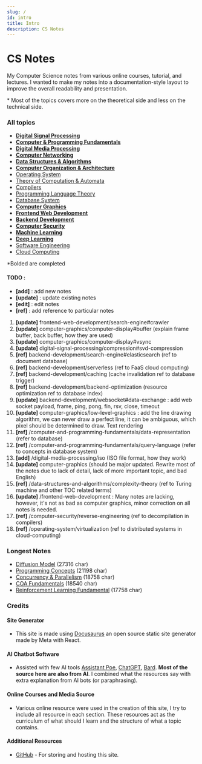 ```yaml
---
slug: /
id: intro
title: Intro
description: CS Notes
---
```


# CS Notes

My Computer Science notes from various online courses, tutorial, and lectures. I wanted to make my notes into a documentation-style layout to improve the overall readability and presentation.

\* Most of the topics covers more on the theoretical side and less on the technical side.

### All topics

- **[Digital Signal Processing](digital-signal-processing)**
- **[Computer & Programming Fundamentals](computer-and-programming-fundamentals)**
- **[Digital Media Processing](digital-media-processing)**
- **[Computer Networking](computer-networking)**
- **[Data Structures & Algorithms](data-structures-and-algorithms)**
- **[Computer Organization & Architecture](computer-organization-and-architecture)**
- [Operating System](operating-system)
- [Theory of Computation & Automata](theory-of-computation-and-automata)
- [Compilers](compilers)
- [Programming Language Theory](programming-language-theory)
- [Database System](database-system)
- **[Computer Graphics](computer-graphics)**
- **[Frontend Web Development](frontend-web-development)**
- **[Backend Development](backend-development)**
- **[Computer Security](computer-security)**
- **[Machine Learning](machine-learning)**
- **[Deep Learning](deep-learning)**
- [Software Engineering](software-engineering)
- [Cloud Computing](cloud-computing)

\*Bolded are completed

#### TODO :

- **[add]** : add new notes
- **[update]** : update existing notes
- **[edit]** : edit notes
- **[ref]** : add reference to particular notes

1. **[update]** frontend-web-development/search-engine#crawler
2. **[update]** computer-graphics/computer-display#buffer (explain frame buffer, back buffer, how they are used)
3. **[update]** computer-graphics/computer-display#vsync
4. **[update]** digital-signal-processing/compression#svd-compression
5. **[ref]** backend-development/search-engine#elasticsearch (ref to document database)
6. **[ref]** backend-development/serverless (ref to FaaS cloud computing)
7. **[ref]** backend-development/caching (cache invalidation ref to database trigger)
8. **[ref]** backend-development/backend-optimization (resource optimization ref to database index)
9. **[update]** backend-development/websocket#data-exchange : add web socket payload, frame, ping, pong, fin, rsv, close, timeout
10. **[update]** computer-graphics/low-level-graphics : add the line drawing algorithm, we can never draw a perfect line, it can be ambiguous, which pixel should be determined to draw. Text rendering
11. **[ref]** /computer-and-programming-fundamentals/data-representation (refer to database)
12. **[ref]** /computer-and-programming-fundamentals/query-language (refer to concepts in database system)
13. **[add]** /digital-media-processing/iso (ISO file format, how they work)
14. **[update]** computer-graphics (should be major updated. Rewrite most of the notes due to lack of detail, lack of more important topic, and bad English)
15. **[ref]** /data-structures-and-algorithms/complexity-theory (ref to Turing machine and other TOC related terms)
16. **[update]** /frontend-web-development : Many notes are lacking, however, it's not as bad as computer graphics, minor correction on all notes is needed.
17. **[ref]** /computer-security/reverse-engineering (ref to decompilation in compilers)
18. **[ref]** /operating-system/virtualization (ref to distributed systems in cloud-computing)

### Longest Notes

- [Diffusion Model](deep-learning/diffusion-model) (27316 char)
- [Programming Concepts](computer-and-programming-fundamentals/programming-concepts) (21198 char)
- [Concurrency & Parallelism](computer-and-programming-fundamentals/concurrency-and-parallelism) (18758 char)
- [COA Fundamentals](/computer-organization-and-architecture/coa-fundamentals) (18540 char)
- [Reinforcement Learning Fundamental](deep-learning/reinforcement-learning/reinforcement-learning-fundamental) (17758 char)

### Credits

#### Site Generator

- This site is made using [Docusaurus](https://docusaurus.io/) an open source static site generator made by Meta with React.

#### AI Chatbot Software

- Assisted with few AI tools [Assistant Poe](https://poe.com), [ChatGPT](https://chat.openai.com/), [Bard](https://bard.google.com/). **Most of the source here are also from AI**. I combined what the resources say with extra explanation from AI bots (or paraphrasing).

#### Online Courses and Media Source

- Various online resource were used in the creation of this site, I try to include all resource in each section. These resources act as the curriculum of what should I learn and the structure of what a topic contains.

#### Additional Resources

- [GitHub](https://github.com/) - For storing and hosting this site.
